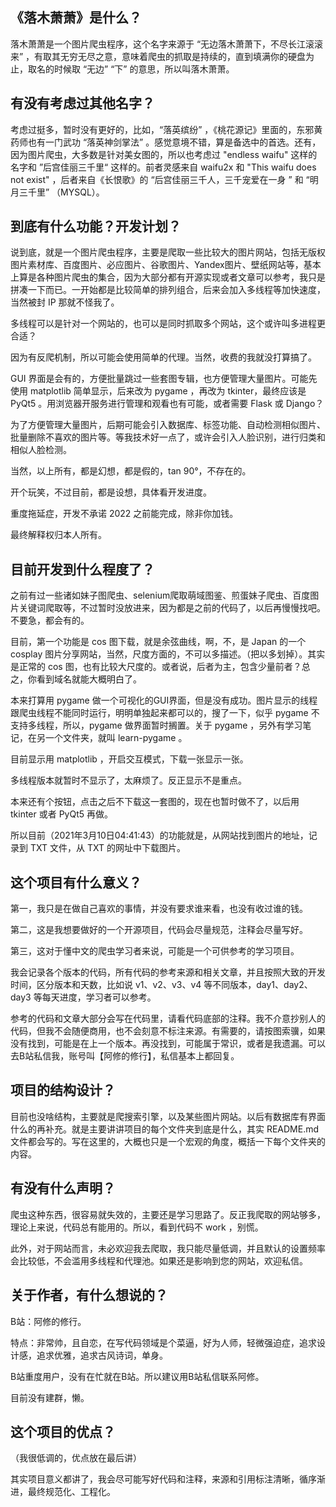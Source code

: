 ## 《落木萧萧》是什么？

落木萧萧是一个图片爬虫程序，这个名字来源于 “无边落木萧萧下，不尽长江滚滚来” ，有取其无穷无尽之意，意味着爬虫的抓取是持续的，直到填满你的硬盘为止，取名的时候取 “无边” “下” 的意思，所以叫落木萧萧。



## 有没有考虑过其他名字？

考虑过挺多，暂时没有更好的，比如，“落英缤纷” ，《桃花源记》里面的，东邪黄药师也有一门武功 “落英神剑掌法” 。感觉意境不错，算是备选中的首选。还有，因为图片爬虫，大多数是针对美女图的，所以也考虑过 "endless waifu" 这样的名字和 ”后宫佳丽三千里“ 这样的。前者灵感来自 waifu2x 和 "This waifu does not exist" ，后者来自《长恨歌》的 “后宫佳丽三千人，三千宠爱在一身 ” 和 “明月三千里” （MYSQL）。



## 到底有什么功能？开发计划？

说到底，就是一个图片爬虫程序，主要是爬取一些比较大的图片网站，包括无版权图片素材库、百度图片、必应图片、谷歌图片、Yandex图片、壁纸网站等，基本上算是各种图片爬虫的集合，因为大部分都有开源实现或者文章可以参考，我只是拼凑一下而已。一开始都是比较简单的排列组合，后来会加入多线程等加快速度，当然被封 IP 那就不怪我了。

多线程可以是针对一个网站的，也可以是同时抓取多个网站，这个或许叫多进程更合适？

因为有反爬机制，所以可能会使用简单的代理。当然，收费的我就没打算搞了。

GUI 界面是会有的，方便批量跳过一些套图专辑，也方便管理大量图片。可能先使用 matplotlib 简单显示，后来改为 pygame ，再改为 tkinter，最终应该是 PyQt5 。用浏览器开服务进行管理和观看也有可能，或者需要 Flask 或 Django？

为了方便管理大量图片，后期可能会引入数据库、标签功能、自动检测相似图片、批量删除不喜欢的图片等。等我技术好一点了，或许会引入人脸识别，进行归类和相似人脸检测。

当然，以上所有，都是幻想，都是假的，tan 90°，不存在的。

开个玩笑，不过目前，都是设想，具体看开发进度。

重度拖延症，开发不承诺 2022 之前能完成，除非你加钱。

最终解释权归本人所有。



## 目前开发到什么程度了？

之前有过一些诸如妹子图爬虫、selenium爬取萌域图鉴、煎蛋妹子爬虫、百度图片关键词爬取等，不过暂时没放进来，因为都是之前的代码了，以后再慢慢找吧。不要急，都会有的。

目前，第一个功能是 cos 图下载，就是余弦曲线，啊，不，是  Japan 的一个 cosplay 图片分享网站，当然，尺度方面的，不可以多描述。（把以多划掉）。其实是正常的 cos 图，也有比较大尺度的。或者说，后者为主，包含少量前者？总之，你看到域名就能大概明白了。

本来打算用 pygame 做一个可视化的GUI界面，但是没有成功。图片显示的线程跟爬虫线程不能同时运行，明明单独起来都可以的，搜了一下，似乎 pygame 不支持多线程，所以，pygame 做界面暂时搁置。关于 pygame ，另外有学习笔记，在另一个文件夹，就叫 learn-pygame 。

目前显示用 matplotlib ，开启交互模式，下载一张显示一张。

多线程版本就暂时不显示了，太麻烦了。反正显示不是重点。

本来还有个按钮，点击之后不下载这一套图的，现在也暂时做不了，以后用 tkinter 或者 PyQt5 再做。

所以目前（2021年3月10日04:41:43）的功能就是，从网站找到图片的地址，记录到 TXT 文件，从 TXT 的网址中下载图片。



## 这个项目有什么意义？

第一，我只是在做自己喜欢的事情，并没有要求谁来看，也没有收过谁的钱。

第二，这是我想要做好的一个开源项目，代码会尽量规范，注释会尽量写好。

第三，这对于懂中文的爬虫学习者来说，可能是一个可供参考的学习项目。

我会记录各个版本的代码，所有代码的参考来源和相关文章，并且按照大致的开发时间，区分版本和天数，比如说 v1、v2、v3、v4 等不同版本，day1、day2、day3 等每天进度，学习者可以参考。

参考的代码和文章大部分会写在代码里，请看代码底部的注释。我不介意抄别人的代码，但我不会随便商用，也不会刻意不标注来源。有需要的，请按图索骥，如果没有找到，可能是在上一个版本。再没找到，可能属于常识，或者是我遗漏。可以去B站私信我，账号叫【阿修的修行】，私信基本上都回复。



## 项目的结构设计？

目前也没啥结构，主要就是爬搜索引擎，以及某些图片网站。以后有数据库有界面什么的再补充。就是主要讲讲项目的每个文件夹到底是什么，其实 README.md 文件都会写的。写在这里的，大概也只是一个宏观的角度，概括一下每个文件夹的内容。



## 有没有什么声明？

爬虫这种东西，很容易就失效的，主要还是学习思路了。反正我爬取的网站够多，理论上来说，代码总有能用的。所以，看到代码不 work ，别慌。

此外，对于网站而言，未必欢迎我去爬取，我只能尽量低调，并且默认的设置频率会比较低，不会滥用多线程和代理池。如果还是影响到您的网站，欢迎私信。



## 关于作者，有什么想说的？

B站：阿修的修行。

特点：非常帅，且自恋，在写代码领域是个菜逼，好为人师，轻微强迫症，追求设计感，追求优雅，追求古风诗词，单身。

B站重度用户，没有在忙就在B站。所以建议用B站私信联系阿修。

目前没有建群，懒。



## 这个项目的优点？

（我很低调的，优点放在最后讲）

其实项目意义都讲了，我会尽可能写好代码和注释，来源和引用标注清晰，循序渐进，最终规范化、工程化。